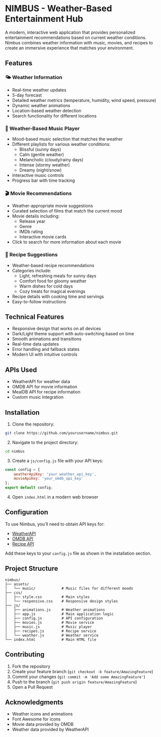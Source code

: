 # NIMBUS - Weather-Based Entertainment Hub

A modern, interactive web application that provides personalized entertainment recommendations based on current weather conditions. Nimbus combines weather information with music, movies, and recipes to create an immersive experience that matches your environment.

## Features

### 🌤️ Weather Information
- Real-time weather updates
- 5-day forecast
- Detailed weather metrics (temperature, humidity, wind speed, pressure)
- Dynamic weather animations
- Location-based weather detection
- Search functionality for different locations

### 🎵 Weather-Based Music Player
- Mood-based music selection that matches the weather
- Different playlists for various weather conditions:
  - Blissful (sunny days)
  - Calm (gentle weather)
  - Melancholic (cloudy/rainy days)
  - Intense (stormy weather)
  - Dreamy (night/snow)
- Interactive music controls
- Progress bar with time tracking

### 🎬 Movie Recommendations
- Weather-appropriate movie suggestions
- Curated selection of films that match the current mood
- Movie details including:
  - Release year
  - Genre
  - IMDb rating
  - Interactive movie cards
- Click to search for more information about each movie

### 🍳 Recipe Suggestions
- Weather-based recipe recommendations
- Categories include:
  - Light, refreshing meals for sunny days
  - Comfort food for gloomy weather
  - Warm dishes for cold days
  - Cozy treats for magical evenings
- Recipe details with cooking time and servings
- Easy-to-follow instructions

## Technical Features

- Responsive design that works on all devices
- Dark/Light theme support with auto-switching based on time
- Smooth animations and transitions
- Real-time data updates
- Error handling and fallback states
- Modern UI with intuitive controls

## APIs Used

- WeatherAPI for weather data
- OMDB API for movie information
- MealDB API for recipe information
- Custom music integration

## Installation

1. Clone the repository:
```bash
git clone https://github.com/yourusername/nimbus.git
```

2. Navigate to the project directory:
```bash
cd nimbus
```

3. Create a `js/config.js` file with your API keys:
```javascript
const config = {
    weatherApiKey: 'your_weather_api_key',
    movieApiKey: 'your_omdb_api_key'
};
export default config;
```

4. Open `index.html` in a modern web browser

## Configuration

To use Nimbus, you'll need to obtain API keys for:
- [WeatherAPI](https://www.weatherapi.com/)
- [OMDB API](http://www.omdbapi.com/)
- [Recipe API](https://www.themealdb.com/api/)

Add these keys to your `config.js` file as shown in the installation section.

## Project Structure

```
nimbus/
├── assets/
│   └── music/            # Music files for different moods
├── css/
│   ├── style.css         # Main styles
│   └── responsive.css    # Responsive design styles
├── js/
│   ├── animations.js     # Weather animations
│   ├── app.js            # Main application logic
│   ├── config.js         # API configuration
│   ├── movies.js         # Movie service
│   ├── music.js          # Music player
│   ├── recipes.js        # Recipe service
│   └── weather.js        # Weather service
└── index.html            # Main HTML file
```

## Contributing

1. Fork the repository
2. Create your feature branch (`git checkout -b feature/AmazingFeature`)
3. Commit your changes (`git commit -m 'Add some AmazingFeature'`)
4. Push to the branch (`git push origin feature/AmazingFeature`)
5. Open a Pull Request


## Acknowledgments

- Weather icons and animations
- Font Awesome for icons
- Movie data provided by OMDB
- Weather data provided by WeatherAPI
